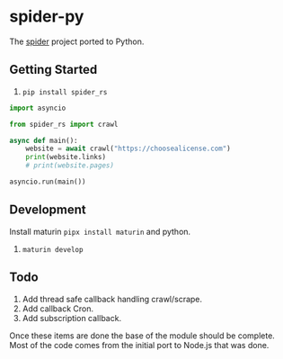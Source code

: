 # spider-py

The [spider](https://github.com/spider-rs/spider) project ported to Python.

## Getting Started

1. `pip install spider_rs`

```python
import asyncio

from spider_rs import crawl

async def main():
    website = await crawl("https://choosealicense.com")
    print(website.links)
    # print(website.pages)

asyncio.run(main())
```
## Development

Install maturin `pipx install maturin` and python.

1. `maturin develop`

## Todo

1. Add thread safe callback handling crawl/scrape.
1. Add callback Cron.
1. Add subscription callback.

Once these items are done the base of the module should be complete. Most of the code comes from the initial port to Node.js that was done.
